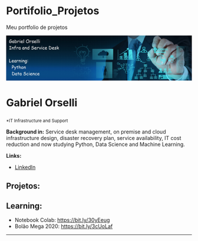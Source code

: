 # Portifolio_Projetos
Meu portfolio de projetos


<p align="center">
  <img src="Infra_banner_GO.jpg" >
</p>

# Gabriel Orselli
<sub>*IT Infrastructure and Support</sub>


**Background in:** Service desk management, on premise and cloud infrastructure design, disaster recovery plan, service availability, IT cost reduction and now studying Python, Data Science and Machine Learning.

**Links:**
* [LinkedIn](https://www.linkedin.com/in/gabriel-veras-orselli-5a005824/)


## Projetos:


## Learning:
* Notebook Colab: https://bit.ly/30yEeug
* Bolão Mega 2020: https://bit.ly/3cUoLaf
---

